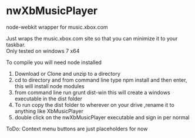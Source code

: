 nwXbMusicPlayer
===============

node-webkit wrapper for music.xbox.com

Just wraps the music.xbox.com site so that you can minimize it to your taskbar.  
Only tested on windows 7 x64  

To compile you will need node installed  
1. Download or Clone and unzip to a directory  
2. cd to directory and from command line type npm install and then enter, this will install node modules  
3. from command line run grunt dist-win this will create a windows executable in the dist folder  
4. To run copy the dist folder to wherever on your drive ,rename it to anything like XbMusicPlayer  
5. double click on the nwXbMusicPlayer executable and sign in per normal  

ToDo:
Context menu buttons are just placeholders for now
